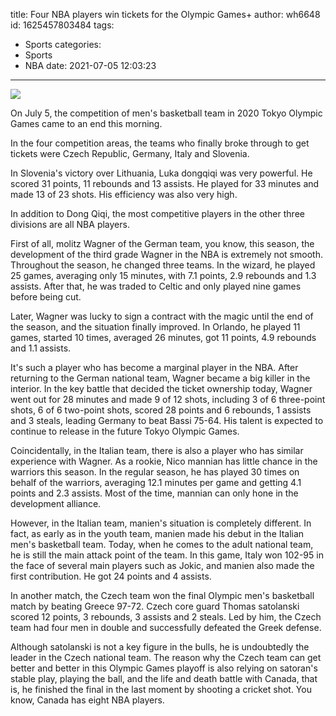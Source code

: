 title: Four NBA players win tickets for the Olympic Games+
author: wh6648
id: 1625457803484
tags: 
- Sports
categories: 
- Sports
- NBA
date: 2021-07-05 12:03:23
---
![](https://p6.itc.cn/q_70/images01/20210705/93704613039d4d3ab02e1838c271f215.jpeg)


On July 5, the competition of men's basketball team in 2020 Tokyo Olympic Games came to an end this morning.

In the four competition areas, the teams who finally broke through to get tickets were Czech Republic, Germany, Italy and Slovenia.

In Slovenia's victory over Lithuania, Luka dongqiqi was very powerful. He scored 31 points, 11 rebounds and 13 assists. He played for 33 minutes and made 13 of 23 shots. His efficiency was also very high.

In addition to Dong Qiqi, the most competitive players in the other three divisions are all NBA players.

First of all, molitz Wagner of the German team, you know, this season, the development of the third grade Wagner in the NBA is extremely not smooth. Throughout the season, he changed three teams. In the wizard, he played 25 games, averaging only 15 minutes, with 7.1 points, 2.9 rebounds and 1.3 assists. After that, he was traded to Celtic and only played nine games before being cut.

Later, Wagner was lucky to sign a contract with the magic until the end of the season, and the situation finally improved. In Orlando, he played 11 games, started 10 times, averaged 26 minutes, got 11 points, 4.9 rebounds and 1.1 assists.

It's such a player who has become a marginal player in the NBA. After returning to the German national team, Wagner became a big killer in the interior. In the key battle that decided the ticket ownership today, Wagner went out for 28 minutes and made 9 of 12 shots, including 3 of 6 three-point shots, 6 of 6 two-point shots, scored 28 points and 6 rebounds, 1 assists and 3 steals, leading Germany to beat Bassi 75-64. His talent is expected to continue to release in the future Tokyo Olympic Games.

Coincidentally, in the Italian team, there is also a player who has similar experience with Wagner. As a rookie, Nico mannian has little chance in the warriors this season. In the regular season, he has played 30 times on behalf of the warriors, averaging 12.1 minutes per game and getting 4.1 points and 2.3 assists. Most of the time, mannian can only hone in the development alliance.

However, in the Italian team, manien's situation is completely different. In fact, as early as in the youth team, manien made his debut in the Italian men's basketball team. Today, when he comes to the adult national team, he is still the main attack point of the team. In this game, Italy won 102-95 in the face of several main players such as Jokic, and manien also made the first contribution. He got 24 points and 4 assists.

In another match, the Czech team won the final Olympic men's basketball match by beating Greece 97-72. Czech core guard Thomas satolanski scored 12 points, 3 rebounds, 3 assists and 2 steals. Led by him, the Czech team had four men in double and successfully defeated the Greek defense.

Although satolanski is not a key figure in the bulls, he is undoubtedly the leader in the Czech national team. The reason why the Czech team can get better and better in this Olympic Games playoff is also relying on satoran's stable play, playing the ball, and the life and death battle with Canada, that is, he finished the final in the last moment by shooting a cricket shot. You know, Canada has eight NBA players.

